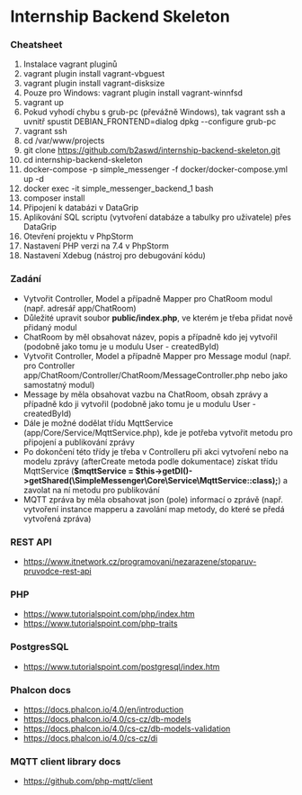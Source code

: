 # Internship Backend Skeleton

### Cheatsheet
1. Instalace vagrant pluginů
2. vagrant plugin install vagrant-vbguest
3. vagrant plugin install vagrant-disksize
4. Pouze pro Windows: vagrant plugin install vagrant-winnfsd
5. vagrant up
6. Pokud vyhodí chybu s grub-pc (převážně Windows), tak vagrant ssh a uvnitř spustit DEBIAN_FRONTEND=dialog dpkg --configure grub-pc
7. vagrant ssh
8. cd /var/www/projects
9. git clone https://github.com/b2aswd/internship-backend-skeleton.git
10. cd internship-backend-skeleton
11. docker-compose -p simple_messenger -f docker/docker-compose.yml up -d
12. docker exec -it simple_messenger_backend_1 bash
13. composer install
14. Připojení k databázi v DataGrip
15. Aplikování SQL scriptu (vytvoření databáze a tabulky pro uživatele) přes DataGrip
16. Otevření projektu v PhpStorm
17. Nastavení PHP verzi na 7.4 v PhpStorm
18. Nastavení Xdebug (nástroj pro debugování kódu)

### Zadání
- Vytvořit Controller, Model a případně Mapper pro ChatRoom modul (např. adresář app/ChatRoom)
- Důležité upravit soubor **public/index.php**, ve kterém je třeba přidat nově přidaný modul
- ChatRoom by měl obsahovat název, popis a případně kdo jej vytvořil (podobně jako tomu je u modulu User - createdById)
- Vytvořit Controller, Model a případně Mapper pro Message modul (např. pro Controller app/ChatRoom/Controller/ChatRoom/MessageController.php nebo jako samostatný modul)
- Message by měla obsahovat vazbu na ChatRoom, obsah zprávy a případně kdo ji vytvořil (podobně jako tomu je u modulu User - createdById)
- Dále je možné dodělat třídu MqttService (app/Core/Service/MqttService.php), kde je potřeba vytvořit metodu pro připojení a publikování zprávy
- Po dokončení této třídy je třeba v Controlleru při akci vytvoření nebo na modelu zprávy (afterCreate metoda podle dokumentace)
získat třídu MqttService (**$mqttService = $this->getDI()->getShared(\SimpleMessenger\Core\Service\MqttService::class);**) a zavolat na ní metodu pro publikování
- MQTT zpráva by měla obsahovat json (pole) informací o zprávě (např. vytvoření instance mapperu a zavolání map metody, do které se předá vytvořená zpráva)

### REST API
- https://www.itnetwork.cz/programovani/nezarazene/stoparuv-pruvodce-rest-api

### PHP
- https://www.tutorialspoint.com/php/index.htm
- https://www.tutorialspoint.com/php-traits

### PostgresSQL
- https://www.tutorialspoint.com/postgresql/index.htm

### Phalcon docs
- https://docs.phalcon.io/4.0/en/introduction
- https://docs.phalcon.io/4.0/cs-cz/db-models
- https://docs.phalcon.io/4.0/cs-cz/db-models-validation
- https://docs.phalcon.io/4.0/cs-cz/di

### MQTT client library docs
- https://github.com/php-mqtt/client
